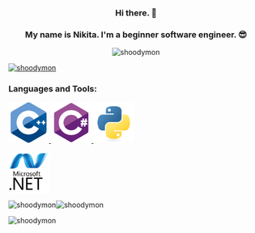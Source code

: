 <h3 align="center">Hi there. 👋</h3>
<h3 align="center">My name is Nikita. I'm a beginner software engineer. 😎</h3>

<p align="center"> <img src="https://komarev.com/ghpvc/?username=shoodymon&label=Profile%20views&color=0e75b6&style=flat" alt="shoodymon" /> </p>

<p align="left"> <a href="https://github.com/ryo-ma/github-profile-trophy"><img src="https://github-profile-trophy.vercel.app/?username=shoodymon" alt="shoodymon" /></a> </p>

<h3 align="left">Languages and Tools:</h3>
<p align="left"> 
  <a href="https://www.w3schools.com/cpp/" target="_blank" rel="noreferrer"> <img src="https://raw.githubusercontent.com/devicons/devicon/master/icons/cplusplus/cplusplus-original.svg" alt="cplusplus" width="80" height="80"/> </a> 
  <a href="https://www.w3schools.com/cs/" target="_blank" rel="noreferrer"> <img src="https://raw.githubusercontent.com/devicons/devicon/master/icons/csharp/csharp-original.svg" alt="csharp" width="80" height="80"/> </a> 
  <a href="https://www.python.org" target="_blank" rel="noreferrer"> <img src="https://raw.githubusercontent.com/devicons/devicon/master/icons/python/python-original.svg" alt="python" width="80" height="80"/> </a>
  <div style="background-color: white; display: inline-block;">
    <a href="https://dotnet.microsoft.com/" target="_blank" rel="noreferrer"> <img src="https://raw.githubusercontent.com/devicons/devicon/master/icons/dot-net/dot-net-original-wordmark.svg" alt="dotnet" width="80" height="80"/> </a>
  </div>
</p>


<p><img align="left" src="https://github-readme-stats.vercel.app/api/top-langs?username=shoodymon&show_icons=true&theme=dark&text_color=0fff2b&locale=en&layout=compact" alt="shoodymon" /></p>

<p>&nbsp;<img align="left" src="https://github-readme-stats.vercel.app/api?username=shoodymon&show_icons=true&theme=dark&text_color=0ffbff&locale=en" alt="shoodymon" /></p>

<p><img align="left" src="https://github-readme-streak-stats.herokuapp.com/?user=shoodymon&theme=dark" alt="shoodymon" /></p>
